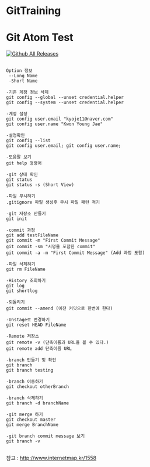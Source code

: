 # GitTraining
# Git Atom Test
[![Github All Releases](https://img.shields.io/github/downloads/atom/atom/total.svg)](github.com/SCCasper)
<pre><code>
Option 정보
 --Long Name
 -Short Name

-기존 계정 정보 삭제
git config --global --unset credential.helper
git config --system --unset credential.helper

-계정 설정
git config user.email "kyoje11@naver.com"
git config user.name "Kwon Young Jae"

-설정확인
git config --list
git config user.email; git config user.name;

-도움말 보기
git help 명령어

-git 상태 확인
git status
git status -s (Short View)

-파일 무시하기
.gitignore 파일 생성후 무시 파일 패턴 적기

-git 저장소 만들기
git init

-commit 과정
git add testFileName
git commit -m "First Commit Message"
git commit -sm "서명을 포함한 commit"
git commit -a -m "First Commit Message" (Add 과정 포함)

-파일 삭제하기
git rm FileName

-History 조회하기
git log
git shortlog

-되돌리기
git commit --amend (이전 커밋으로 한번에 한다)

-Unstage로 변경하기
git reset HEAD FileName

-Remote 저장소
git remote -v (단축이름과 URL을 볼 수 있다.)
git remote add 단축이름 URL

-branch 만들기 및 확인
git branch
git branch testing

-branch 이동하기
git checkout otherBranch

-branch 삭제하기
git branch -d branchName

-git merge 하기
git checkout master
git merge BranchName

-git branch commit message 보기
git branch -v

</code></pre>

참고 : http://www.internetmap.kr/1558
